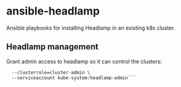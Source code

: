 # ansible-headlamp
Ansible playbooks for installing Headlamp in an existing k8s cluster. 

## Headlamp management
Grant admin access to headlamp so it can control the clusters: 
```kubectl create clusterrolebinding headlamp-admin-crb \
  --clusterrole=cluster-admin \
  --serviceaccount kube-system:headlamp-admin```
